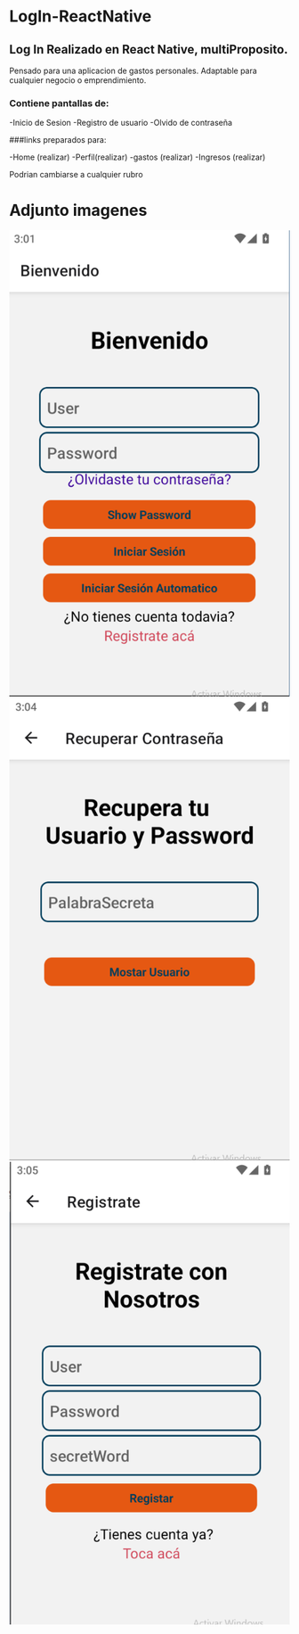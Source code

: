 # LogIn-ReactNative


## Log In Realizado en React Native, multiProposito. 
Pensado para una aplicacion de gastos personales.
Adaptable para cualquier negocio o emprendimiento.


### Contiene pantallas de:


-Inicio de Sesion
-Registro de usuario
-Olvido de contraseña


###links preparados para:

-Home (realizar)
-Perfil(realizar)
-gastos (realizar)
-Ingresos (realizar)

Podrian cambiarse a cualquier rubro

# Adjunto imagenes

![Inicio Sesión](https://github.com/Uboras/LogIn-ReactNative/raw/main/IReadme/firstPAGE.png)
![Recupero Contraseña](https://github.com/Uboras/LogIn-ReactNative/blob/main/IReadme/SecondPage.png)
![Registro](https://github.com/Uboras/LogIn-ReactNative/raw/main/IReadme/3PAGE.png)

